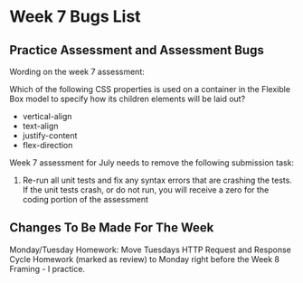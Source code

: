 # Week 7 Bugs List

## Practice Assessment and Assessment Bugs

Wording on the week 7 assessment:

Which of the following CSS properties is used on a container in the Flexible Box model to specify how its children elements will be laid out?

- vertical-align
- text-align
- justify-content
- flex-direction


Week 7 assessment for July needs to remove the following submission task:

1. Re-run all unit tests and fix any syntax errors that are crashing the    tests. If the unit tests crash, or do not run, you will receive a zero for the coding portion of the assessment




## Changes To Be Made For The Week

Monday/Tuesday Homework: 
Move Tuesdays HTTP Request and Response Cycle Homework (marked as review) to Monday right before the Week 8 Framing - I practice.  